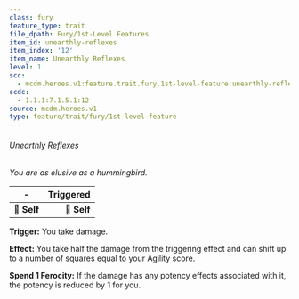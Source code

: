 ```yaml
---
class: fury
feature_type: trait
file_dpath: Fury/1st-Level Features
item_id: unearthly-reflexes
item_index: '12'
item_name: Unearthly Reflexes
level: 1
scc:
  - mcdm.heroes.v1:feature.trait.fury.1st-level-feature:unearthly-reflexes
scdc:
  - 1.1.1:7.1.5.1:12
source: mcdm.heroes.v1
type: feature/trait/fury/1st-level-feature
---
```


###### Unearthly Reflexes

*You are as elusive as a hummingbird.*

| **-**       | **Triggered** |
| ----------- | ------------: |
| **📏 Self** |   **🎯 Self** |

**Trigger:** You take damage.

**Effect:** You take half the damage from the triggering effect and can shift up to a number of squares equal to your Agility score.

**Spend 1 Ferocity:** If the damage has any potency effects associated with it, the potency is reduced by 1 for you.
